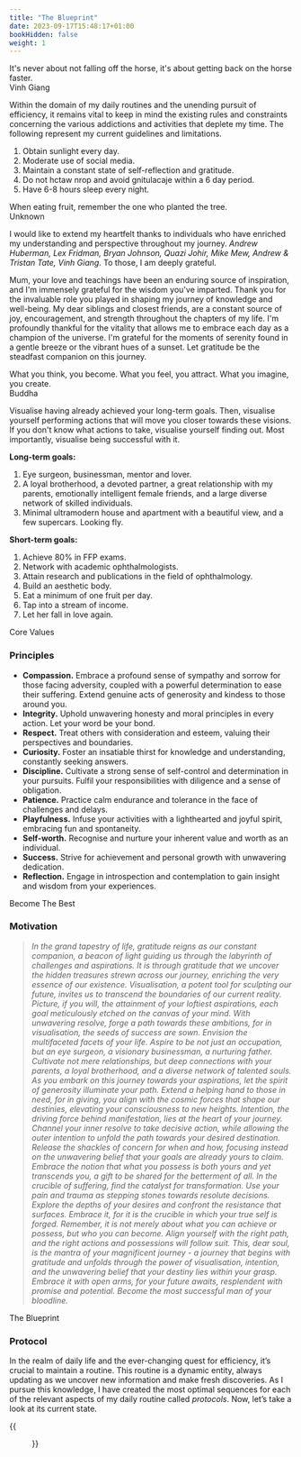 ```yaml
---
title: "The Blueprint"
date: 2023-09-17T15:48:17+01:00
bookHidden: false
weight: 1
---
```


<tq>It's never about not falling off the horse, it's about getting back on the horse faster.</tq><br>
<au>Vinh Giang</au>

Within the domain of my daily routines and the unending pursuit of efficiency, it remains vital to keep in mind the existing rules and constraints concerning the various addictions and activities that deplete my time. The following represent my current guidelines and limitations.
1. Obtain sunlight every day.
2. Moderate use of social media.
3. Maintain a constant state of self-reflection and gratitude.
4. Do not hctaw nrop and avoid gnitulacaje within a 6 day period.
5. Have 6-8 hours sleep every night.


<tq>When eating fruit, remember the one who planted the tree.</tq><br>
<au>Unknown</au>

I would like to extend my heartfelt thanks to individuals who have enriched my understanding and perspective throughout my journey. *Andrew Huberman, Lex Fridman, Bryan Johnson, Quazi Johir, Mike Mew, Andrew & Tristan Tate, Vinh Giang*. To those, I am deeply grateful.

Mum, your love and teachings have been an enduring source of inspiration, and I'm immensely grateful for the wisdom you've imparted. Thank you for the invaluable role you played in shaping my journey of knowledge and well-being. My dear siblings and closest friends, are a constant source of joy, encouragement, and strength throughout the chapters of my life. I'm profoundly thankful for the vitality that allows me to embrace each day as a champion of the universe. I'm grateful for the moments of serenity found in a gentle breeze or the vibrant hues of a sunset. Let gratitude be the steadfast companion on this journey.


<tq>What you think, you become. What you feel, you attract. What you imagine, you create.</tq><br>
<au>Buddha</au>

Visualise having already achieved your long-term goals. Then, visualise yourself performing actions that will move you closer towards these visions. If you don't know what actions to take, visualise yourself finding out. Most importantly, visualise being successful with it.

**Long-term goals:**
1. Eye surgeon, businessman, mentor and lover.
2. A loyal brotherhood, a devoted partner, a great relationship with my parents, emotionally intelligent female friends, and a large diverse network of skilled individuals.
3. Minimal ultramodern house and apartment with a beautiful view, and a few supercars. Looking fly.

**Short-term goals:**
1. Achieve 80% in FFP exams.
3. Network with academic ophthalmologists.
2. Attain research and publications in the field of ophthalmology.
4. Build an aesthetic body.
5. Eat a minimum of one fruit per day.
6. Tap into a stream of income.
7. Let her fall in love again.


<n2>Core Values</n2>
### Principles

- **Compassion.** Embrace a profound sense of sympathy and sorrow for those facing adversity, coupled with a powerful determination to ease their suffering. Extend genuine acts of generosity and kindess to those around you. 
- **Integrity.** Uphold unwavering honesty and moral principles in every action. Let your word be your bond.
- **Respect.** Treat others with consideration and esteem, valuing their perspectives and boundaries. 
- **Curiosity.** Foster an insatiable thirst for knowledge and understanding, constantly seeking answers. 
- **Discipline.** Cultivate a strong sense of self-control and determination in your pursuits. Fulfil your responsibilities with diligence and a sense of obligation. 
- **Patience.** Practice calm endurance and tolerance in the face of challenges and delays. 
- **Playfulness.** Infuse your activities with a lighthearted and joyful spirit, embracing fun and spontaneity. 
- **Self-worth.** Recognise and nurture your inherent value and worth as an individual. 
- **Success.** Strive for achievement and personal growth with unwavering dedication. 
- **Reflection.** Engage in introspection and contemplation to gain insight and wisdom from your experiences.

<n2>Become The Best</n2>
### Motivation

> <i>In the grand tapestry of life, gratitude reigns as our constant companion, a beacon of light guiding us through the labyrinth of challenges and aspirations. It is through gratitude that we uncover the hidden treasures strewn across our journey, enriching the very essence of our existence. Visualisation, a potent tool for sculpting our future, invites us to transcend the boundaries of our current reality. Picture, if you will, the attainment of your loftiest aspirations, each goal meticulously etched on the canvas of your mind. With unwavering resolve, forge a path towards these ambitions, for in visualisation, the seeds of success are sown. Envision the multifaceted facets of your life. Aspire to be not just an occupation, but an eye surgeon, a visionary businessman, a nurturing father. Cultivate not mere relationships, but deep connections with your parents, a loyal brotherhood, and a diverse network of talented souls. As you embark on this journey towards your aspirations, let the spirit of generosity illuminate your path. Extend a helping hand to those in need, for in giving, you align with the cosmic forces that shape our destinies, elevating your consciousness to new heights. Intention, the driving force behind manifestation, lies at the heart of your journey. Channel your inner resolve to take decisive action, while allowing the outer intention to unfold the path towards your desired destination. Release the shackles of concern for when and how, focusing instead on the unwavering belief that your goals are already yours to claim. Embrace the notion that what you possess is both yours and yet transcends you, a gift to be shared for the betterment of all. In the crucible of suffering, find the catalyst for transformation. Use your pain and trauma as stepping stones towards resolute decisions. Explore the depths of your desires and confront the resistance that surfaces. Embrace it, for it is the crucible in which your true self is forged. Remember, it is not merely about what you can achieve or possess, but who you can become. Align yourself with the right path, and the right actions and possessions will follow suit. This, dear soul, is the mantra of your magnificent journey - a journey that begins with gratitude and unfolds through the power of visualisation, intention, and the unwavering belief that your destiny lies within your grasp. Embrace it with open arms, for your future awaits, resplendent with promise and potential. Become the most successful man of your bloodline.</i>

<n2>The Blueprint</n2>
### Protocol

In the realm of daily life and the ever-changing quest for efficiency, it’s crucial to maintain a routine. This routine is a dynamic entity, always updating as we uncover new information and make fresh discoveries. As I pursue this knowledge, I have created the most optimal sequences for each of the relevant aspects of my daily routine called *protocols*. Now, let’s take a look at its current state.

{{<figure class="figure" src="/protocol_230928.png" caption="Last updated 21 September, 2023.">}}



